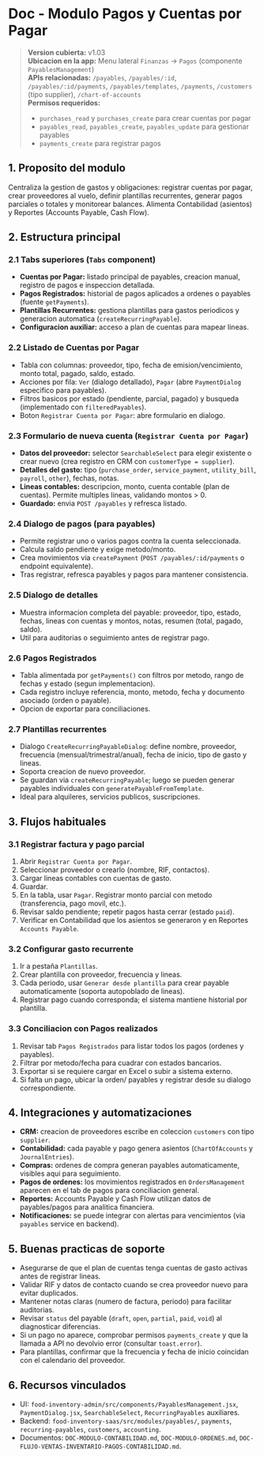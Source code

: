 # Doc - Modulo Pagos y Cuentas por Pagar

> **Version cubierta:** v1.03  
> **Ubicacion en la app:** Menu lateral `Finanzas` -> `Pagos` (componente `PayablesManagement`)  
> **APIs relacionadas:** `/payables`, `/payables/:id`, `/payables/:id/payments`, `/payables/templates`, `/payments`, `/customers` (tipo supplier), `/chart-of-accounts`  
> **Permisos requeridos:**  
> - `purchases_read` y `purchases_create` para crear cuentas por pagar  
> - `payables_read`, `payables_create`, `payables_update` para gestionar payables  
> - `payments_create` para registrar pagos

## 1. Proposito del modulo
Centraliza la gestion de gastos y obligaciones: registrar cuentas por pagar, crear proveedores al vuelo, definir plantillas recurrentes, generar pagos parciales o totales y monitorear balances. Alimenta Contabilidad (asientos) y Reportes (Accounts Payable, Cash Flow).

## 2. Estructura principal

### 2.1 Tabs superiores (`Tabs` component)
- **Cuentas por Pagar:** listado principal de payables, creacion manual, registro de pagos e inspeccion detallada.  
- **Pagos Registrados:** historial de pagos aplicados a ordenes o payables (fuente `getPayments`).  
- **Plantillas Recurrentes:** gestiona plantillas para gastos periodicos y generacion automatica (`createRecurringPayable`).  
- **Configuracion auxiliar:** acceso a plan de cuentas para mapear lineas.

### 2.2 Listado de Cuentas por Pagar
- Tabla con columnas: proveedor, tipo, fecha de emision/vencimiento, monto total, pagado, saldo, estado.  
- Acciones por fila: `Ver` (dialogo detallado), `Pagar` (abre `PaymentDialog` especifico para payables).  
- Filtros basicos por estado (pendiente, parcial, pagado) y busqueda (implementado con `filteredPayables`).  
- Boton `Registrar Cuenta por Pagar`: abre formulario en dialogo.

### 2.3 Formulario de nueva cuenta (`Registrar Cuenta por Pagar`)
- **Datos del proveedor:** selector `SearchableSelect` para elegir existente o crear nuevo (crea registro en CRM con `customerType = supplier`).  
- **Detalles del gasto:** tipo (`purchase_order`, `service_payment`, `utility_bill`, `payroll`, `other`), fechas, notas.  
- **Lineas contables:** descripcion, monto, cuenta contable (plan de cuentas). Permite multiples lineas, validando montos > 0.  
- **Guardado:** envia `POST /payables` y refresca listado.

### 2.4 Dialogo de pagos (para payables)
- Permite registrar uno o varios pagos contra la cuenta seleccionada.  
- Calcula saldo pendiente y exige metodo/monto.  
- Crea movimientos via `createPayment` (`POST /payables/:id/payments` o endpoint equivalente).  
- Tras registrar, refresca payables y pagos para mantener consistencia.

### 2.5 Dialogo de detalles
- Muestra informacion completa del payable: proveedor, tipo, estado, fechas, lineas con cuentas y montos, notas, resumen (total, pagado, saldo).  
- Util para auditorias o seguimiento antes de registrar pago.

### 2.6 Pagos Registrados
- Tabla alimentada por `getPayments()` con filtros por metodo, rango de fechas y estado (segun implementacion).  
- Cada registro incluye referencia, monto, metodo, fecha y documento asociado (orden o payable).  
- Opcion de exportar para conciliaciones.

### 2.7 Plantillas recurrentes
- Dialogo `CreateRecurringPayableDialog`: define nombre, proveedor, frecuencia (mensual/trimestral/anual), fecha de inicio, tipo de gasto y lineas.  
- Soporta creacion de nuevo proveedor.  
- Se guardan via `createRecurringPayable`; luego se pueden generar payables individuales con `generatePayableFromTemplate`.  
- Ideal para alquileres, servicios publicos, suscripciones.

## 3. Flujos habituales

### 3.1 Registrar factura y pago parcial
1. Abrir `Registrar Cuenta por Pagar`.  
2. Seleccionar proveedor o crearlo (nombre, RIF, contactos).  
3. Cargar lineas contables con cuentas de gasto.  
4. Guardar.  
5. En la tabla, usar `Pagar`. Registrar monto parcial con metodo (transferencia, pago movil, etc.).  
6. Revisar saldo pendiente; repetir pagos hasta cerrar (estado `paid`).  
7. Verificar en Contabilidad que los asientos se generaron y en Reportes `Accounts Payable`.

### 3.2 Configurar gasto recurrente
1. Ir a pestaña `Plantillas`.  
2. Crear plantilla con proveedor, frecuencia y lineas.  
3. Cada periodo, usar `Generar desde plantilla` para crear payable automaticamente (soporta autopoblado de lineas).  
4. Registrar pago cuando corresponda; el sistema mantiene historial por plantilla.

### 3.3 Conciliacion con Pagos realizados
1. Revisar tab `Pagos Registrados` para listar todos los pagos (ordenes y payables).  
2. Filtrar por metodo/fecha para cuadrar con estados bancarios.  
3. Exportar si se requiere cargar en Excel o subir a sistema externo.  
4. Si falta un pago, ubicar la orden/ payables y registrar desde su dialogo correspondiente.

## 4. Integraciones y automatizaciones
- **CRM:** creacion de proveedores escribe en coleccion `customers` con tipo `supplier`.  
- **Contabilidad:** cada payable y pago genera asientos (`ChartOfAccounts` y `JournalEntries`).  
- **Compras:** ordenes de compra generan payables automaticamente, visibles aqui para seguimiento.  
- **Pagos de ordenes:** los movimientos registrados en `OrdersManagement` aparecen en el tab de pagos para conciliacion general.  
- **Reportes:** Accounts Payable y Cash Flow utilizan datos de payables/pagos para analitica financiera.  
- **Notificaciones:** se puede integrar con alertas para vencimientos (via `payables` service en backend).

## 5. Buenas practicas de soporte
- Asegurarse de que el plan de cuentas tenga cuentas de gasto activas antes de registrar lineas.  
- Validar RIF y datos de contacto cuando se crea proveedor nuevo para evitar duplicados.  
- Mantener notas claras (numero de factura, periodo) para facilitar auditorias.  
- Revisar `status` del payable (`draft`, `open`, `partial`, `paid`, `void`) al diagnosticar diferencias.  
- Si un pago no aparece, comprobar permisos `payments_create` y que la llamada a API no devolvio error (consultar `toast.error`).  
- Para plantillas, confirmar que la frecuencia y fecha de inicio coincidan con el calendario del proveedor.

## 6. Recursos vinculados
- UI: `food-inventory-admin/src/components/PayablesManagement.jsx`, `PaymentDialog.jsx`, `SearchableSelect`, `RecurringPayables` auxiliares.  
- Backend: `food-inventory-saas/src/modules/payables/`, `payments`, `recurring-payables`, `customers`, `accounting`.  
- Documentos: `DOC-MODULO-CONTABILIDAD.md`, `DOC-MODULO-ORDENES.md`, `DOC-FLUJO-VENTAS-INVENTARIO-PAGOS-CONTABILIDAD.md`.

